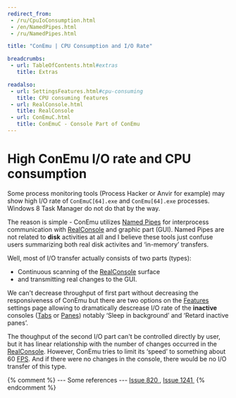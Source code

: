 ```yaml
---
redirect_from:
 - /ru/CpuIoConsumption.html
 - /en/NamedPipes.html
 - /ru/NamedPipes.html

title: "ConEmu | CPU Consumption and I/O Rate"

breadcrumbs:
 - url: TableOfContents.html#extras
   title: Extras

readalso:
 - url: SettingsFeatures.html#cpu-consuming
   title: CPU consuming features
 - url: RealConsole.html
   title: RealConsole
 - url: ConEmuC.html
   title: ConEmuC - Console Part of ConEmu
---
```


# High ConEmu I/O rate and CPU consumption

Some process monitoring tools (Process Hacker or Anvir for example)
may show high I/O rate of `ConEmuC[64].exe` and `ConEmu[64].exe` processes.
Windows 8 Task Manager do not do that by the way.

The reason is simple - ConEmu utilizes
[Named Pipes](https://msdn.microsoft.com/en-us/library/windows/desktop/aa365780.aspx)
for interprocess communication with [RealConsole](RealConsole.html)
and graphic part (GUI). Named Pipes are not related to **disk** activities at all
and I believe these tools just confuse users summarizing both
real disk activites and ‘in-memory’ transfers.

Well, most of I/O transfer actually consists of two parts (types):

* Continuous scanning of the [RealConsole](RealConsole.html) surface
* and transmitting real changes to the GUI.

We can't decrease throughput of first part without decreasing the responsiveness
of ConEmu but there are two options on the
[Features](SettingsFeatures.html#cpu-consuming)
settings page allowing to dramatically descrease I/O rate of the **inactive**
consoles ([Tabs](Tabs.html) or [Panes](Panes.html)) notably
‘Sleep in background’ and ‘Retard inactive panes’.

The thoughput of the second I/O part can't be controlled directly by user,
but it has linear relationship with the number of changes occurred in the
[RealConsole](RealConsole.html). However, ConEmu tries to limit its ‘speed’
to something about 60 [FPS](https://en.wikipedia.org/wiki/Frame_rate).
And if there were no changes in the console, there would be no I/O transfer
of this type.

{% comment %}
--- Some references ---
<a title="Windows 8 - x64 Edition of EMU.... using process Hacker to monitor ConEMU" 
href="http://github.com/Maximus5/conemu-old-issues/issues/820">Issue 820&nbsp;</a>, 
<a title="Процессы ConEmuC(32/64) беспрерывно осуществляют дисковую активность в районе 2.5Mb/s…" 
href="http://github.com/Maximus5/conemu-old-issues/issues/1241">Issue 1241&nbsp;</a>
{% endcomment %}
